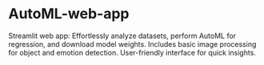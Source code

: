 # AutoML-web-app
Streamlit web app: Effortlessly analyze datasets, perform AutoML for regression, and download model weights. Includes basic image processing for object and emotion detection. User-friendly interface for quick insights.
